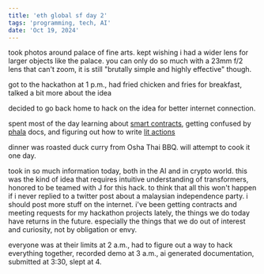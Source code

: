 ```yaml
---
title: 'eth global sf day 2'
tags: 'programming, tech, AI'
date: 'Oct 19, 2024'
---
```


took photos around palace of fine arts. kept wishing i had a wider lens for larger objects like the palace. you can only do so much with a 23mm f/2 lens that can't zoom, it is still "brutally simple and highly effective" though.

got to the hackathon at 1 p.m., had fried chicken and fries for breakfast, talked a bit more about the idea

decided to go back home to hack on the idea for better internet connection.

spent most of the day learning about [smart contracts](https://ethereum.org/en/developers/docs/smart-contracts/), getting confused by [phala](https://phala.network/) docs, and figuring out how to write [lit actions](https://developer.litprotocol.com/sdk/serverless-signing/overview)

dinner was roasted duck curry from Osha Thai BBQ. will attempt to cook it one day.

took in so much information today, both in the AI and in crypto world. this was the kind of idea that requires intuitive understanding of transformers, honored to be teamed with J for this hack. to think that all this won't happen if i never replied to a twitter post about a malaysian independence party. i should post more stuff on the internet. i've been getting contracts and meeting requests for my hackathon projects lately, the things we do today have returns in the future. especially the things that we do out of interest and curiosity, not by obligation or envy.

everyone was at their limits at 2 a.m., had to figure out a way to hack everything together, recorded demo at 3 a.m., ai generated documentation, submitted at 3:30, slept at 4.

